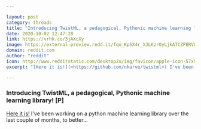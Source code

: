 ```yaml
---

layout: post
category: threads
title: "Introducing TwistML, a pedagogical, Pythonic machine learning library! [P]"
date: 2020-10-02 12:47:28
link: https://vrhk.co/3jAXcXy
image: https://external-preview.redd.it/fqo_Kp5X4r_XJLKzrOyLjkATCZPERVQZSs4NZFv514Q.jpg?width=420&height=219.895287958&auto=webp&crop=420:219.895287958,smart&s=e1a968c0b19c10ad4e49125a298293e3d32ef720
domain: reddit.com
author: "reddit"
icon: http://www.redditstatic.com/desktop2x/img/favicon/apple-icon-57x57.png
excerpt: "[Here it is!](<https://github.com/nkarve/twistml>) I've been working on a python machine learning library over the last couple of months, to better..."

---
```


### Introducing TwistML, a pedagogical, Pythonic machine learning library! [P]

[Here it is!](<https://github.com/nkarve/twistml>) I've been working on a python machine learning library over the last couple of months, to better...